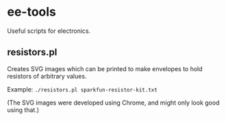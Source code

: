 ee-tools
========

Useful scripts for electronics.


## resistors.pl

Creates SVG images which can be printed to make envelopes to hold resistors
of arbitrary values.

Example:  `./resistors.pl sparkfun-resistor-kit.txt`

(The SVG images were developed using Chrome, and might only look good using that.)


